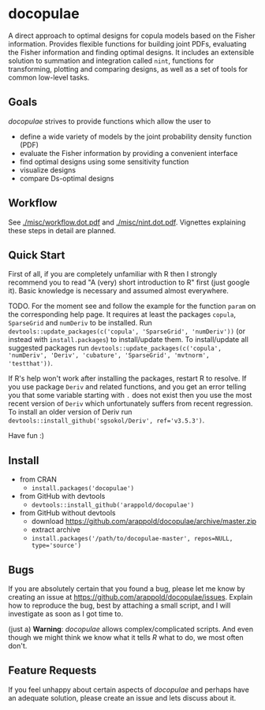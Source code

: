 # docopulae

A direct approach to optimal designs for copula models based on the Fisher information.
Provides flexible functions for building joint PDFs, evaluating the Fisher information and finding optimal designs.
It includes an extensible solution to summation and integration called `nint`, functions for transforming, plotting and comparing designs, as well as a set of tools for common low-level tasks.

## Goals

*docopulae* strives to provide functions which allow the user to
* define a wide variety of models by the joint probability density function (PDF)
* evaluate the Fisher information by providing a convenient interface
* find optimal designs using some sensitivity function
* visualize designs
* compare Ds-optimal designs

## Workflow

See [./misc/workflow.dot.pdf](./misc/workflow.dot.pdf) and [./misc/nint.dot.pdf](./misc/nint.dot.pdf). Vignettes explaining these steps in detail are planned.

## Quick Start

First of all, if you are completely unfamiliar with R then I strongly recommend you to read "A (very) short introduction to R" first (just google it). Basic knowledge is necessary and assumed almost everywhere.

TODO.
For the moment see and follow the example for the function `param` on the corresponding help page.
It requires at least the packages `copula`, `SparseGrid` and `numDeriv` to be installed.
Run `devtools::update_packages(c('copula', 'SparseGrid', 'numDeriv'))` (or instead with `install.packages`) to install/update them.
To install/update all suggested packages run `devtools::update_packages(c('copula', 'numDeriv', 'Deriv', 'cubature', 'SparseGrid', 'mvtnorm', 'testthat'))`.

If R's help won't work after installing the packages, restart R to resolve.
If you use package `Deriv` and related functions, and you get an error telling you that some variable starting with `.` does not exist then you use the most recent version of `Deriv` which unfortunately suffers from recent regression.
To install an older version of Deriv run `devtools::install_github('sgsokol/Deriv', ref='v3.5.3')`.

Have fun :)

## Install

* from CRAN
  * `install.packages('docopulae')`
* from GitHub with devtools
  * `devtools::install_github('arappold/docopulae')`
* from GitHub without devtools
  * download https://github.com/arappold/docopulae/archive/master.zip
  * extract archive
  * `install.packages('/path/to/docopulae-master', repos=NULL, type='source')`

## Bugs

If you are absolutely certain that you found a bug, please let me know by creating an issue at https://github.com/arappold/docopulae/issues. Explain how to reproduce the bug, best by attaching a small script, and I will investigate as soon as I got time to.

(just a) **Warning**: *docopulae* allows complex/complicated scripts. And even though we might think we know what it tells *R* what to do, we most often don't.

## Feature Requests

If you feel unhappy about certain aspects of *docopulae* and perhaps have an adequate solution, please create an issue and lets discuss about it.

